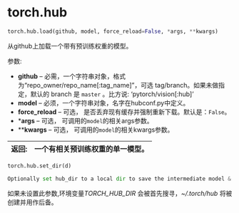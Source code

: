 

# torch.hub

```py
torch.hub.load(github, model, force_reload=False, *args, **kwargs)
```

从github上加载一个带有预训练权重的模型。

参数: 

*   **github** – 必需，一个字符串对象，格式为“repo_owner/repo_name[:tag_name]”，可选 tag/branch。如果未做指定，默认的 branch 是 `master` 。比方说: ‘pytorch/vision[:hub]’
*   **model** – 必须，一个字符串对象，名字在hubconf.py中定义。
*   **force_reload** – 可选， 是否丢弃现有缓存并强制重新下载。默认是：`False`。
*   ***args** – 可选， 可调用的`model`的相关args参数。
*   ****kwargs** – 可选， 可调用的`model`的相关kwargs参数。


| 返回: | 一个有相关预训练权重的单一模型。 |
| --- | --- |

```py
torch.hub.set_dir(d)
```

```py
Optionally set hub_dir to a local dir to save the intermediate model & checkpoint files.
```

如果未设置此参数,环境变量<cite>TORCH_HUB_DIR</cite> 会被首先搜寻，<cite>~/.torch/hub</cite> 将被创建并用作后备。